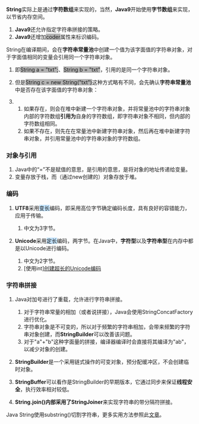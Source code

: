 **String**实际上是通过**字符数组**来实现的，当然，**Java9**开始使用**字节数组**来实现，以节省内存空间。

1. **Java9**还允许指定字符串拼接的策略。
2. **Java9**还增加<span style=background:#b3b3b3>coder</span>属性来标识编码。

String在编译期间，会在**字符串常量池**中创建一个值为该字面值的字符串对象，对于字面值相同的变量会引用同一个字符串对象。

1. 即<span style=background:#b3b3b3>String a = "txt";</span>、<span style=background:#b3b3b3>String b = "txt"</span>，引用的是同一个字符串对象。

2. 但是<span style=background:#b3b3b3>String c = new String("txt")</span>这种方式略有不同，会先确认**字符串常量池**中是否存在该字面值的字符串对象：

3. 1. 如果存在，则会在堆中新建一个字符串对象，并将常量池中的字符串对象内部的字符数组**引用为**自身的字符数组，即字符串对象不相同，但内部的字符数组相同。
   2. 如果不存在，则先在在常量池中新建字符串对象，然后再在堆中新建字符串对象，并引用常量池中的字符串对象的字符数组。



### 对象与引用

1. Java中的“=”不是赋值的意思，是引用的意思，是将对象的地址传递给变量。
2. 变量存放于栈，而（通过new创建的）对象存放于堆。



### 编码

1. **UTF8**采用<span style=background:#c2e2ff>变长</span>编码，即采用高位字节确定编码长度，具有良好的容错能力，应用于传输。

   1. 中文为3字节。

2. **Unicode**采用<span style=background:#c2e2ff>定长</span>编码，两字节。在Java中，**字符型**以及**字符串型**在内存中都是以Unicode进行编码。
   1. 中文为2字节。
   2. [使用int[\]创建超长的Unicode编码](https://zhuanlan.zhihu.com/p/110307661)



### 字符串拼接

1. Java对加号进行了重载，允许进行字符串拼接。

   1. 对于字符串常量的相加（或者说拼接），Java会使用StringConcatFactory进行优化。
   2. 字符串对象是不可变的，所以对于频繁的字符串相加，会带来频繁的字符串对象创建，而**StringBuilder**可以改善该问题。
   3. 对于"a"+"b"这种字面量的拼接，编译器编译时会直接将其编译为"ab"，以减少对象的创建。

3. **StringBuilder**是一个采用链式操作的可变对象，预分配缓冲区，不会创建临时对象。

4. **StringBuffer**可以看作是StringBuilder的早期版本，它通过同步来保证**线程安全**，执行效率相对较低。

5. **String.join()**内部采用了**StringJoiner**来实现字符串的带分隔符拼接。

Java String使用substring()切割字符串，更多实用方法参照此[文章](https://www.cnblogs.com/abook/p/5527341.html)。